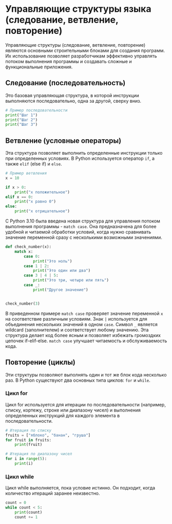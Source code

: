 # Управляющие структуры языка (следование, ветвление, повторение)

Управляющие структуры (следование, ветвление, повторение) являются основными строительными блоками для создания
программ.
Их использование позволяет разработчикам эффективно управлять потоком выполнения программы
и создавать сложные и функциональные приложения.

## Следование (последовательность)

Это базовая управляющая структура, в которой инструкции выполняются последовательно, одна за другой, сверху вниз.

```python
# Пример последовательности
print("Шаг 1")
print("Шаг 2")
print("Шаг 3")
```

## Ветвление (условные операторы)

Эта структура позволяет выполнить определенные инструкции только при определенных условиях.
В Python используется оператор `if`, а также `elif` (else if) и `else`.

```python
# Пример ветвления
x = 10

if x > 0:
    print("x положительное")
elif x == 0:
    print("x равно 0")
else:
    print("x отрицательное")
```

С Python 3.10 была введена новая структура для управления потоком выполнения программы - `match case`.
Она предназначена для более удобной и читаемой обработки условий, когда нужно сравнивать значение переменной сразу с
несколькими возможными значениями.

```python
def check_number(x):
    match x:
        case 0:
            print("Это ноль")
        case 1 | 2:
            print("Это один или два")
        case 3 | 4 | 5:
            print("Это три, четыре или пять")
        case _:
            print("Другое значение")


check_number(3)
```

В приведенном примере `match case` проверяет значение переменной `x` на соответствие различным условиям.
Знак `|` используется для объединения нескольких значений в одном `case`.
Символ `_` является wildcard (заполнителем) и соответствует любому значению.
Эта структура делает код более ясным и позволяет избежать громоздких цепочек if-elif-else.
`match case` улучшает читаемость и обслуживаемость кода.

## Повторение (циклы)

Эти структуры позволяют выполнять один и тот же блок кода несколько раз.
В Python существуют два основных типа циклов: `for` и `while`.

### Цикл for

Цикл for используется для итерации по последовательности (например, списку, кортежу, строке или диапазону чисел)
и выполнения определенных инструкций для каждого элемента в последовательности.

```python
# Итерация по списку
fruits = ["яблоко", "банан", "груша"]
for fruit in fruits:
    print(fruit)

# Итерация по диапазону чисел
for i in range(5):
    print(i)
```

### Цикл while

Цикл while выполняется, пока условие истинно. Он подходит, когда количество итераций заранее неизвестно.

```python
count = 0
while count < 5:
    print(count)
    count += 1
```
